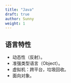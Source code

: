 ```yaml
---
title: "Java"
draft: true
author: Sunny
weight: 1
---
```


## 语言特性

- 动态性（反射）。
- 准强类型语言（Object）。
- 虚拟机：跨平台，垃圾回收。
- 面向对象。

